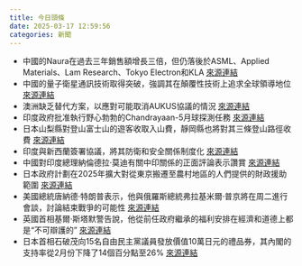 ```yaml
---
title: 今日頭條
date: 2025-03-17 12:59:56
categories: 新聞            
---
```

- 中國的Naura在過去三年銷售額增長三倍，但仍落後於ASML、Applied Materials、Lam Research、Tokyo Electron和KLA [來源連結](https://asiatimes.com/2025/03/chinas-naura-rising-to-the-chip-making-equipment-challenge/)
- 中國的量子衛星通訊技術取得突破，強調其在顛覆性技術上追求全球領導地位 [來源連結](https://asiatimes.com/2025/03/chinas-quantum-satellite-link-a-hack-proof-leap-forward/)
- 澳洲缺乏替代方案，以應對可能取消AUKUS協議的情況 [來源連結](https://asiatimes.com/2025/03/australia-lacks-a-good-plan-b-if-trump-scraps-aukus/)
- 印度政府批准執行野心勃勃的Chandrayaan-5月球探測任務 [來源連結](https://www.thehindu.com/news/the-hindu-morning-digest-march-17-2025/article69338201.ece)
- 日本山梨縣對登山富士山的遊客收取入山費，靜岡縣也將對其三條登山路徑收費 [來源連結](https://www.japantimes.co.jp/news/2025/03/17/japan/society/mount-fuji-entry-fee/)
- 印度與新西蘭簽署協議，將其防衛和安全關係制度化 [來源連結](https://www.thehindu.com/news/national/prime-minister-narendra-modi-meets-new-zealand-counterpart-christopher-luxon/article69339767.ece)
- 中國對印度總理納倫德拉·莫迪有關中印關係的正面評論表示讚賞 [來源連結](https://www.thehindu.com/news/international/china-appreciates-pm-modis-positive-remarks-on-sino-india-ties/article69339863.ece)
- 日本政府計劃在2025年擴大對從東京搬遷至農村地區的人們提供的財政援助範圍 [來源連結](https://www.japantimes.co.jp/news/2025/03/17/japan/society/people-moving-to-rural-areas/)
- 美國總統唐納德·特朗普表示，他與俄羅斯總統弗拉基米爾·普京將在周二進行會談，討論結束戰爭的可能性 [來源連結](https://www.japantimes.co.jp/news/2025/03/17/world/politics/trump-putin-talks-tuesday/)
- 英國首相基爾·斯塔默警告說，他從前任政府繼承的福利安排在經濟和道德上都是“不可辯護的” [來源連結](https://www.japantimes.co.jp/news/2025/03/17/world/society/uk-soaring-disability-costs/)
- 日本首相石破茂向15名自由民主黨議員發放價值10萬日元的禮品券，其內閣的支持率從2月份下降了14個百分點至26% [來源連結](https://www.japantimes.co.jp/news/2025/03/17/japan/politics/gift-voucher-ishiba-approval-rate/)



